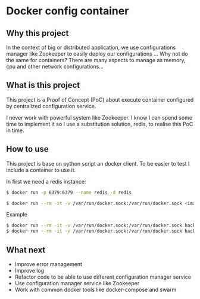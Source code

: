 # Docker config container

## Why this project

In the context of big or distributed application, we use configurations manager like Zookeeper to easily deploy our configurations ... Why not do the same for containers? There are many aspects to manage as memory, cpu and other network configurations...

## What is this project

This project is a Proof of Concept (PoC) about execute container configured by centralized configuration service.

I never work with powerful system like Zookeeper. I know I can spend some time to implement it so I use a substitution solution, redis, to realise this PoC in time.

## How to use

This project is base on python script an docker client. To be easier to test I include a container to use it.

In first we need a redis instance:
```bash
$ docker run -p 6379:6379 --name redis -d redis
```

```bash
$ docker run --rm -it -v /var/run/docker.sock:/var/run/docker.sock <image_name> -h
```

Example
```bash
$ docker run --rm -it -v /var/run/docker.sock:/var/run/docker.sock hackday3 --host=192.168.99.100 --port=6379 config -n nginx -e qlf -i nginx:1.9.4 -d true -m 300M -s 300M
$ docker run --rm -it -v /var/run/docker.sock:/var/run/docker.sock hackday3 --host=192.168.99.100 --port=6379 run -n nginx -e qlf
```

## What next

* Improve error management
* Improve log
* Refactor code to be able to use different configuration manager service
* Use configuration manager service like Zookeeper
* Work with common docker tools like docker-compose and swarm
